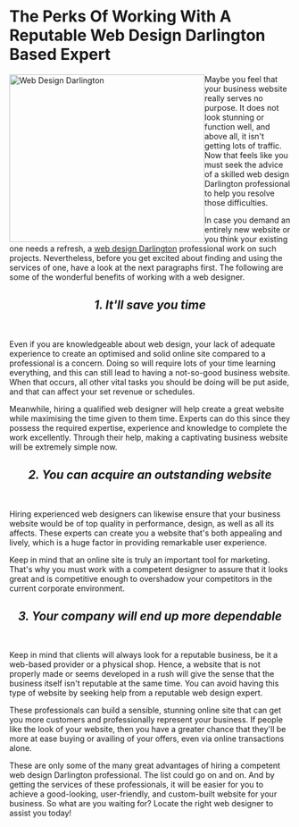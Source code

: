 # The Perks Of Working With A Reputable Web Design Darlington Based Expert

<img src="https://webdesigndarlington.files.wordpress.com/2019/07/web-design-agency-darlington.jpg?w=739" alt="Web Design Darlington" style="float:left;width:350px;height:300px;">


Maybe you feel that your business website really serves no purpose. It does not look stunning or function well, and above all, it isn't getting lots of traffic. Now that feels like you must seek the advice of a skilled web design Darlington professional to help you resolve those difficulties.

In case you demand an entirely new website or you think your existing one needs a refresh, a <a href="https://white.digital/web-design-darlington/">web design Darlington</a> professional work on such projects. Nevertheless, before you get excited about finding and using the services of one, have a look at the next paragraphs first. The following are some of the wonderful benefits of working with a web designer.

<h2><center><i><b>1. It'll save you time</b></i></center></h2><br>

Even if you are knowledgeable about web design, your lack of adequate experience to create an optimised and solid online site compared to a professional is a concern. Doing so will require lots of your time learning everything, and this can still lead to having a not-so-good business website. When that occurs, all other vital tasks you should be doing will be put aside, and that can affect your set revenue or schedules. 

Meanwhile, hiring a qualified web designer will help create a great website while maximising the time given to them time. Experts can do this since they possess the required expertise, experience and knowledge to complete the work excellently. Through their help, making a captivating business website will be extremely simple now. 

<h2><center><i><b>2. You can acquire an outstanding website</b></i></center></h2><br>

Hiring experienced web designers can likewise ensure that your business website would be of top quality in performance, design, as well as all its affects. These experts can create you a website that's both appealing and lively, which is a huge factor in providing remarkable user experience.

Keep in mind that an online site is truly an important tool for marketing. That's why you must work with a competent designer to assure that it looks great and is competitive enough to overshadow your competitors in the current corporate environment.

<h2><center><i><b>3. Your company will end up more dependable</b></i></center></h2><br>

Keep in mind that clients will always look for a reputable business, be it a web-based provider or a physical shop. Hence, a website that is not properly made or seems developed in a rush will give the sense that the business itself isn't reputable at the same time. You can avoid having this type of website by seeking help from a reputable web design expert.

These professionals can build a sensible, stunning online site that can get you more customers and professionally represent your business. If people like the look of your website, then you have a greater chance that they'll be more at ease buying or availing of your offers, even via online transactions alone. 

These are only some of the many great advantages of hiring a competent web design Darlington professional. The list could go on and on. And by getting the services of these professionals, it will be easier for you to achieve a good-looking, user-friendly, and custom-built website for your business. So what are you waiting for? Locate the right web designer to assist you today!
